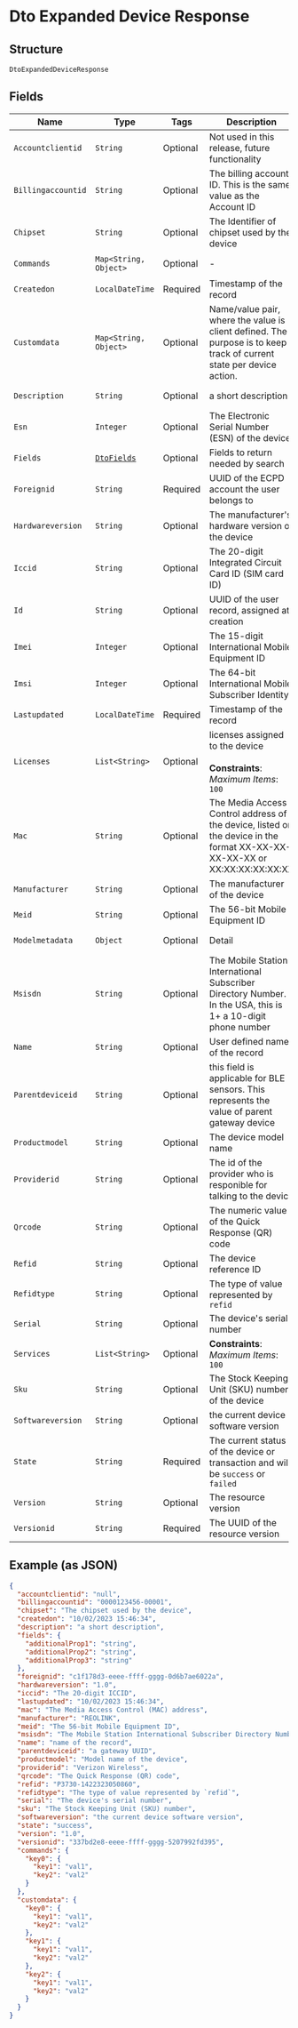 
# Dto Expanded Device Response

## Structure

`DtoExpandedDeviceResponse`

## Fields

| Name | Type | Tags | Description | Getter | Setter |
|  --- | --- | --- | --- | --- | --- |
| `Accountclientid` | `String` | Optional | Not used in this release, future functionality | String getAccountclientid() | setAccountclientid(String accountclientid) |
| `Billingaccountid` | `String` | Optional | The billing account ID. This is the same value as the Account ID | String getBillingaccountid() | setBillingaccountid(String billingaccountid) |
| `Chipset` | `String` | Optional | The Identifier of chipset used by the device | String getChipset() | setChipset(String chipset) |
| `Commands` | `Map<String, Object>` | Optional | - | Map<String, Object> getCommands() | setCommands(Map<String, Object> commands) |
| `Createdon` | `LocalDateTime` | Required | Timestamp of the record | LocalDateTime getCreatedon() | setCreatedon(LocalDateTime createdon) |
| `Customdata` | `Map<String, Object>` | Optional | Name/value pair, where the value is client defined.  The purpose is to keep track of current state per device action. | Map<String, Object> getCustomdata() | setCustomdata(Map<String, Object> customdata) |
| `Description` | `String` | Optional | a short description | String getDescription() | setDescription(String description) |
| `Esn` | `Integer` | Optional | The Electronic Serial Number (ESN) of the device | Integer getEsn() | setEsn(Integer esn) |
| `Fields` | [`DtoFields`](../../doc/models/dto-fields.md) | Optional | Fields to return needed by search | DtoFields getFields() | setFields(DtoFields fields) |
| `Foreignid` | `String` | Required | UUID of the ECPD account the user belongs to | String getForeignid() | setForeignid(String foreignid) |
| `Hardwareversion` | `String` | Optional | The manufacturer's hardware version of the device | String getHardwareversion() | setHardwareversion(String hardwareversion) |
| `Iccid` | `String` | Optional | The 20-digit Integrated Circuit Card ID (SIM card ID) | String getIccid() | setIccid(String iccid) |
| `Id` | `String` | Optional | UUID of the user record, assigned at creation | String getId() | setId(String id) |
| `Imei` | `Integer` | Optional | The 15-digit International Mobile Equipment ID | Integer getImei() | setImei(Integer imei) |
| `Imsi` | `Integer` | Optional | The 64-bit International Mobile Subscriber Identity | Integer getImsi() | setImsi(Integer imsi) |
| `Lastupdated` | `LocalDateTime` | Required | Timestamp of the record | LocalDateTime getLastupdated() | setLastupdated(LocalDateTime lastupdated) |
| `Licenses` | `List<String>` | Optional | licenses assigned to the device<br><br>**Constraints**: *Maximum Items*: `100` | List<String> getLicenses() | setLicenses(List<String> licenses) |
| `Mac` | `String` | Optional | The Media Access Control address of the device, listed on the device in the format XX-XX-XX-XX-XX-XX or XX:XX:XX:XX:XX:XX | String getMac() | setMac(String mac) |
| `Manufacturer` | `String` | Optional | The manufacturer of the device | String getManufacturer() | setManufacturer(String manufacturer) |
| `Meid` | `String` | Optional | The 56-bit Mobile Equipment ID | String getMeid() | setMeid(String meid) |
| `Modelmetadata` | `Object` | Optional | Detail | Object getModelmetadata() | setModelmetadata(Object modelmetadata) |
| `Msisdn` | `String` | Optional | The Mobile Station International Subscriber Directory Number. In the USA, this is 1+ a 10-digit phone number | String getMsisdn() | setMsisdn(String msisdn) |
| `Name` | `String` | Optional | User defined name of the record | String getName() | setName(String name) |
| `Parentdeviceid` | `String` | Optional | this field is applicable for BLE sensors. This represents the value of parent gateway device | String getParentdeviceid() | setParentdeviceid(String parentdeviceid) |
| `Productmodel` | `String` | Optional | The device model name | String getProductmodel() | setProductmodel(String productmodel) |
| `Providerid` | `String` | Optional | The id of the provider who is responible for talking to the device | String getProviderid() | setProviderid(String providerid) |
| `Qrcode` | `String` | Optional | The numeric value of the Quick Response (QR) code | String getQrcode() | setQrcode(String qrcode) |
| `Refid` | `String` | Optional | The device reference ID | String getRefid() | setRefid(String refid) |
| `Refidtype` | `String` | Optional | The type of value represented by `refid` | String getRefidtype() | setRefidtype(String refidtype) |
| `Serial` | `String` | Optional | The device's serial number | String getSerial() | setSerial(String serial) |
| `Services` | `List<String>` | Optional | **Constraints**: *Maximum Items*: `100` | List<String> getServices() | setServices(List<String> services) |
| `Sku` | `String` | Optional | The Stock Keeping Unit (SKU) number of the device | String getSku() | setSku(String sku) |
| `Softwareversion` | `String` | Optional | the current device software version | String getSoftwareversion() | setSoftwareversion(String softwareversion) |
| `State` | `String` | Required | The current status of the device or transaction and will be `success` or `failed` | String getState() | setState(String state) |
| `Version` | `String` | Optional | The resource version | String getVersion() | setVersion(String version) |
| `Versionid` | `String` | Required | The UUID of the resource version | String getVersionid() | setVersionid(String versionid) |

## Example (as JSON)

```json
{
  "accountclientid": "null",
  "billingaccountid": "0000123456-00001",
  "chipset": "The chipset used by the device",
  "createdon": "10/02/2023 15:46:34",
  "description": "a short description",
  "fields": {
    "additionalProp1": "string",
    "additionalProp2": "string",
    "additionalProp3": "string"
  },
  "foreignid": "c1f178d3-eeee-ffff-gggg-0d6b7ae6022a",
  "hardwareversion": "1.0",
  "iccid": "The 20-digit ICCID",
  "lastupdated": "10/02/2023 15:46:34",
  "mac": "The Media Access Control (MAC) address",
  "manufacturer": "REOLINK",
  "meid": "The 56-bit Mobile Equipment ID",
  "msisdn": "The Mobile Station International Subscriber Directory Number",
  "name": "name of the record",
  "parentdeviceid": "a gateway UUID",
  "productmodel": "Model name of the device",
  "providerid": "Verizon Wireless",
  "qrcode": "The Quick Response (QR) code",
  "refid": "P3730-1422323050860",
  "refidtype": "The type of value represented by `refid`",
  "serial": "The device's serial number",
  "sku": "The Stock Keeping Unit (SKU) number",
  "softwareversion": "the current device software version",
  "state": "success",
  "version": "1.0",
  "versionid": "337bd2e8-eeee-ffff-gggg-5207992fd395",
  "commands": {
    "key0": {
      "key1": "val1",
      "key2": "val2"
    }
  },
  "customdata": {
    "key0": {
      "key1": "val1",
      "key2": "val2"
    },
    "key1": {
      "key1": "val1",
      "key2": "val2"
    },
    "key2": {
      "key1": "val1",
      "key2": "val2"
    }
  }
}
```

